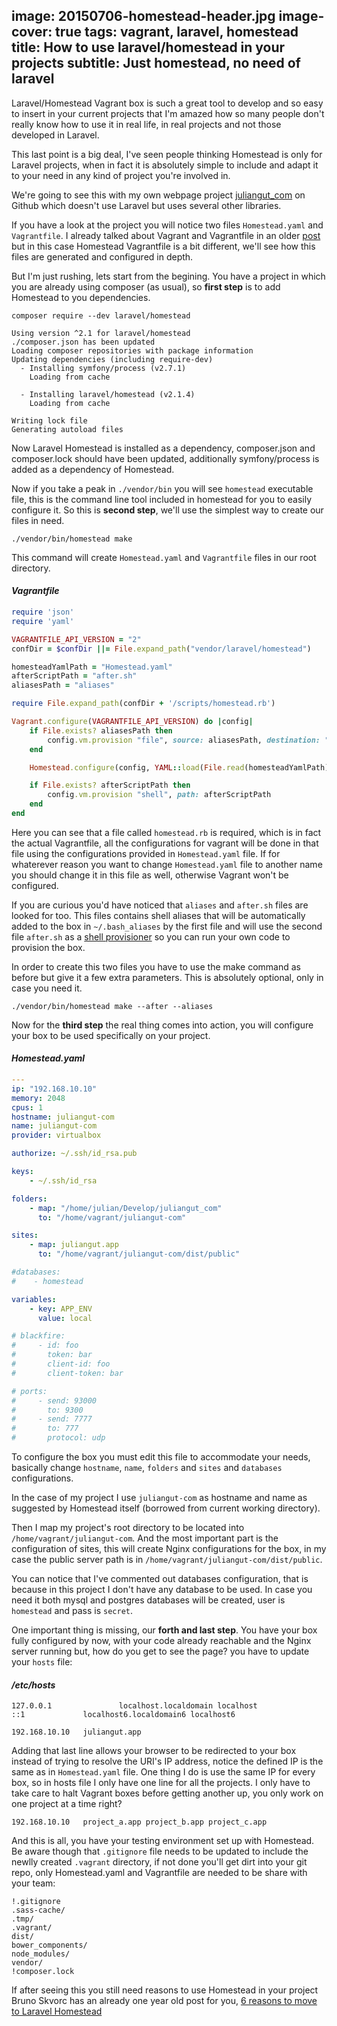 image: 20150706-homestead-header.jpg
image-cover: true
tags: vagrant, laravel, homestead
title: How to use laravel/homestead in your projects
subtitle: Just homestead, no need of laravel
----
Laravel/Homestead Vagrant box is such a great tool to develop and so easy to insert in your current projects that I'm amazed how so many people don't really know how to use it in real life, in real projects and not those developed in Laravel.

This last point is a big deal, I've seen people thinking Homestead is only for Laravel projects, when in fact it is absolutely simple to include and adapt it to your need in any kind of project you're involved in.

We're going to see this with my own webpage project [juliangut_com](https://github.com/juliangut/juliangut_com) on Github which doesn't use Laravel but uses several other libraries.

If you have a look at the project you will notice two files `Homestead.yaml` and `Vagrantfile`. I already talked about Vagrant and Vagrantfile in an older [post](http://juliangut.com/blog/configure-vagrant-hosts-yaml) but in this case Homestead Vagrantfile is a bit different, we'll see how this files are generated and configured in depth.

But I'm just rushing, lets start from the begining. You have a project in which you are already using composer (as usual), so **first step** is to add Homestead to you dependencies.

```
composer require --dev laravel/homestead

Using version ^2.1 for laravel/homestead
./composer.json has been updated
Loading composer repositories with package information
Updating dependencies (including require-dev)
  - Installing symfony/process (v2.7.1)
    Loading from cache

  - Installing laravel/homestead (v2.1.4)
    Loading from cache

Writing lock file
Generating autoload files
```

Now Laravel Homestead is installed as a dependency, composer.json and composer.lock should have been updated, additionally symfony/process is added as a dependency of Homestead.

Now if you take a peak in `./vendor/bin` you will see `homestead` executable file, this is the command line tool included in homestead for you to easily configure it. So this is **second step**, we'll use the simplest way to create our files in need.

```
./vendor/bin/homestead make
```

This command will create `Homestead.yaml` and `Vagrantfile` files in our root directory.

#### *Vagrantfile*
```ruby
require 'json'
require 'yaml'

VAGRANTFILE_API_VERSION = "2"
confDir = $confDir ||= File.expand_path("vendor/laravel/homestead")

homesteadYamlPath = "Homestead.yaml"
afterScriptPath = "after.sh"
aliasesPath = "aliases"

require File.expand_path(confDir + '/scripts/homestead.rb')

Vagrant.configure(VAGRANTFILE_API_VERSION) do |config|
    if File.exists? aliasesPath then
        config.vm.provision "file", source: aliasesPath, destination: "~/.bash_aliases"
    end

    Homestead.configure(config, YAML::load(File.read(homesteadYamlPath)))

    if File.exists? afterScriptPath then
        config.vm.provision "shell", path: afterScriptPath
    end
end
```

Here you can see that a file called `homestead.rb` is required, which is in fact the actual Vagrantfile, all the configurations for vagrant will be done in that file using the configurations provided in `Homestead.yaml` file. If for whaterever reason you want to change `Homestead.yaml` file to another name you should change it in this file as well, otherwise Vagrant won't be configured.

If you are curious you'd have noticed that `aliases` and `after.sh` files are looked for too. This files contains shell aliases that will be automatically added to the box in `~/.bash_aliases` by the first file and will use the second file `after.sh` as a [shell provisioner](https://docs.vagrantup.com/v2/provisioning/shell.html) so you can run your own code to provision the box.

In order to create this two files you have to use the make command as before but give it a few extra parameters. This is absolutely optional, only in case you need it.

```
./vendor/bin/homestead make --after --aliases
```

Now for the **third step** the real thing comes into action, you will configure your box to be used specifically on your project.

#### *Homestead.yaml*
```yaml
---
ip: "192.168.10.10"
memory: 2048
cpus: 1
hostname: juliangut-com
name: juliangut-com
provider: virtualbox

authorize: ~/.ssh/id_rsa.pub

keys:
    - ~/.ssh/id_rsa

folders:
    - map: "/home/julian/Develop/juliangut_com"
      to: "/home/vagrant/juliangut-com"

sites:
    - map: juliangut.app
      to: "/home/vagrant/juliangut-com/dist/public"

#databases:
#    - homestead

variables:
    - key: APP_ENV
      value: local

# blackfire:
#     - id: foo
#       token: bar
#       client-id: foo
#       client-token: bar

# ports:
#     - send: 93000
#       to: 9300
#     - send: 7777
#       to: 777
#       protocol: udp
```

To configure the box you must edit this file to accommodate your needs, basically change `hostname`, `name`, `folders` and `sites` and `databases` configurations.

In the case of my project I use `juliangut-com` as hostname and name as suggested by Homestead itself (borrowed from current working directory).

Then I map my project's root directory to be located into `/home/vagrant/juliangut-com`. And the most important part is the configuration of sites, this will create Nginx configurations for the box, in my case the public server path is in `/home/vagrant/juliangut-com/dist/public`.

You can notice that I've commented out databases configuration, that is because in this project I don't have any database to be used. In case you need it both mysql and postgres databases will be created, user is `homestead` and pass is `secret`.

One important thing is missing, our **forth and last step**. You have your box fully configured by now, with your code already reachable and the Nginx server running but, how do you get to see the page? you have to update your `hosts` file:

#### */etc/hosts*
```
127.0.0.1               localhost.localdomain localhost
::1             localhost6.localdomain6 localhost6

192.168.10.10   juliangut.app
```

Adding that last line allows your browser to be redirected to your box instead of trying to resolve the URI's IP address, notice the defined IP is the same as in `Homestead.yaml` file. One thing I do is use the same IP for every box, so in hosts file I only have one line for all the projects. I only have to take care to halt Vagrant boxes before getting another up, you only work on one project at a time right?

```
192.168.10.10   project_a.app project_b.app project_c.app
```

And this is all, you have your testing environment set up with Homestead. Be aware though that `.gitignore` file needs to be updated to include the newlly created `.vagrant` directory, if not done you'll get dirt into your git repo, only Homestead.yaml and Vagrantfile are needed to be share with your team:

```
!.gitignore
.sass-cache/
.tmp/
.vagrant/
dist/
bower_components/
node_modules/
vendor/
!composer.lock
```

If after seeing this you still need reasons to use Homestead in your project Bruno Skvorc has an already one year old post for you, [6 reasons to move to Laravel Homestead](http://www.sitepoint.com/6-reasons-move-laravel-homestead/)
